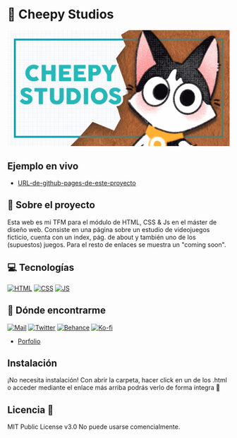 # 🌱 Cheepy Studios
![Imagen del proyecto](https://github.com/TigredeLimon/CheepyStudios/blob/main/assets/meta_tag.png?raw=true)

## Ejemplo en vivo
- [URL-de-github-pages-de-este-proyecto](URL-de-github-pages-de-este-proyecto)

## 🌻 Sobre el proyecto
Esta web es mi TFM para el módulo de HTML, CSS & Js en el máster de diseño web. Consiste en una página sobre un estudio de videojuegos ficticio, cuenta con un index, pág. de about y también uno de los (supuestos) juegos. Para el resto de enlaces se muestra un "coming soon".


<!-- ## ¿Qué he aprendido en este proyecto? 🙇🏻 

Lorem ipsum dolor, sit amet consectetur adipisicing elit. A voluptatum et esse, ipsum ipsam debitis ducimus dolorum placeat? Consectetur, soluta vero. Accusamus iure est pariatur, doloremque nam cumque natus unde adipisci laborum ut. At id sapiente consequatur earum. Magnam doloribus, voluptate zumito doloremque obcaecati vel excepturi numquam cupiditate ipsam quisquam! -->

## 💻 Tecnologías
<!-- Iconos sacados de: https://github.com/hendrasob/badges/blob/master/README.md y https://github.com/alexandresanlim/Badges4-README.md-Profile -->
[![HTML](https://img.shields.io/badge/HTML5-E34F26?style=for-the-badge&logo=html5&logoColor=white)](https://es.wikipedia.org/wiki/HTML5)
[![CSS](https://img.shields.io/badge/CSS3-1572B6?style=for-the-badge&logo=css3&logoColor=white)](https://es.wikipedia.org/wiki/CSS)
[![JS](https://img.shields.io/badge/JavaScript-F7DF1E?style=for-the-badge&logo=javascript&logoColor=black)](https://es.wikipedia.org/wiki/JavaScript)

<!-- ## Vista previa
Si quieres hechas un vistazo al proyecto, te recomiendo:

![Captura del proyecto]() -->


## 🍃 Dónde encontrarme

[![Mail](https://img.shields.io/badge/Gmail-D14836?style=for-the-badge&logo=gmail&logoColor=white)](mailto:hola@tigredelimon.com) 
[![Twitter](https://img.shields.io/badge/Twitter-1DA1F2?style=for-the-badge&logo=twitter&logoColor=white)](https://twitter.com/MelonTobi) 
[![Behance](https://img.shields.io/badge/Behance-0054F7?style=for-the-badge&logo=behance&logoColor=white)](https://www.behance.net/MelonTobi)  [![Ko-fi](https://img.shields.io/badge/Ko--fi-F16061?style=for-the-badge&logo=ko-fi&logoColor=white)](https://www.behance.net/MelonTobi) 
* [Porfolio](https://www.tigredelimon.com/)

## Instalación 
¡No necesita instalación! Con abrir la carpeta, hacer click en un de los .html o acceder mediante el enlace más arriba podrás verlo de forma íntegra 🐯
  
## Licencia 📄
MIT Public License v3.0
No puede usarse comencialmente.
